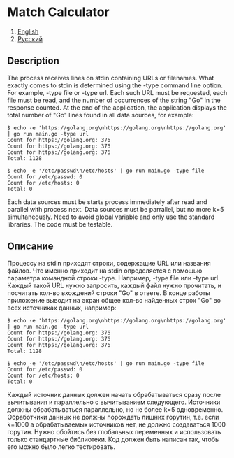 # Match Calculator

1. [English](#Description)
2. [Русский](#Описание)

## Description
The process receives lines on stdin containing URLs or filenames. What exactly comes to stdin is determined using the -type command line option. For example, -type file or -type url.
Each such URL must be requested, each file must be read, and the number of occurrences of the string "Go" in the response counted. At the end of the application, the application displays the total number of "Go" lines found in all data sources, for example:


```
$ echo -e 'https://golang.org\nhttps://golang.org\nhttps://golang.org' | go run main.go -type url
Count for https://golang.org: 376
Count for https://golang.org: 376
Count for https://golang.org: 376
Total: 1128
```

```
$ echo -e '/etc/passwd\n/etc/hosts' | go run main.go -type file
Count for /etc/passwd: 0
Count for /etc/hosts: 0
Total: 0
```

Each data sources must be starts process immediately after read and parallel with process next. Data sources must be parrallel, but no more k=5 simultaneously.
Need to avoid global variable and only use the standard libraries. The code must be testable.


## Описание

Процессу на stdin приходят строки, содержащие URL или названия файлов. Что именно приходит на stdin определяется с помощью параметра командной строки -type. Например, -type file или -type url.
Каждый такой URL нужно запросить, каждый файл нужно прочитать, и посчитать кол-во вхождений строки "Go" в ответе. В конце работы приложение выводит на экран общее кол-во найденных строк "Go" во всех источниках данных, например:

```
$ echo -e 'https://golang.org\nhttps://golang.org\nhttps://golang.org' | go run main.go -type url
Count for https://golang.org: 376
Count for https://golang.org: 376
Count for https://golang.org: 376
Total: 1128
```

```
$ echo -e '/etc/passwd\n/etc/hosts' | go run main.go -type file
Count for /etc/passwd: 0
Count for /etc/hosts: 0
Total: 0
```

Каждый источник данных должен начать обрабатываться сразу после вычитывания и параллельно с вычитыванием следующего. Источники должны обрабатываться параллельно, но не более k=5 одновременно. Обработчики данных не должны порождать лишних горутин, т.е. если k=1000 а обрабатываемых источников нет, не должно создаваться 1000 горутин.
Нужно обойтись без глобальных переменных и использовать только стандартные библиотеки. Код должен быть написан так, чтобы его можно было легко тестировать.